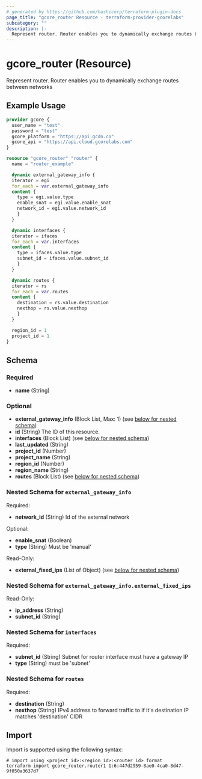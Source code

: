 ```yaml
---
# generated by https://github.com/hashicorp/terraform-plugin-docs
page_title: "gcore_router Resource - terraform-provider-gcorelabs"
subcategory: ""
description: |-
  Represent router. Router enables you to dynamically exchange routes between networks
---
```


# gcore_router (Resource)

Represent router. Router enables you to dynamically exchange routes between networks

## Example Usage

```terraform
provider gcore {
  user_name = "test"
  password = "test"
  gcore_platform = "https://api.gcdn.co"
  gcore_api = "https://api.cloud.gcorelabs.com"
}

resource "gcore_router" "router" {
  name = "router_example"

  dynamic external_gateway_info {
  iterator = egi
  for_each = var.external_gateway_info
  content {
    type = egi.value.type
    enable_snat = egi.value.enable_snat
    network_id = egi.value.network_id
    }
  }

  dynamic interfaces {
  iterator = ifaces
  for_each = var.interfaces
  content {
    type = ifaces.value.type
    subnet_id = ifaces.value.subnet_id
    }
  }

  dynamic routes {
  iterator = rs
  for_each = var.routes
  content {
    destination = rs.value.destination
    nexthop = rs.value.nexthop
    }
  }

  region_id = 1
  project_id = 1
}
```

<!-- schema generated by tfplugindocs -->
## Schema

### Required

- **name** (String)

### Optional

- **external_gateway_info** (Block List, Max: 1) (see [below for nested schema](#nestedblock--external_gateway_info))
- **id** (String) The ID of this resource.
- **interfaces** (Block List) (see [below for nested schema](#nestedblock--interfaces))
- **last_updated** (String)
- **project_id** (Number)
- **project_name** (String)
- **region_id** (Number)
- **region_name** (String)
- **routes** (Block List) (see [below for nested schema](#nestedblock--routes))

<a id="nestedblock--external_gateway_info"></a>
### Nested Schema for `external_gateway_info`

Required:

- **network_id** (String) Id of the external network

Optional:

- **enable_snat** (Boolean)
- **type** (String) Must be 'manual'

Read-Only:

- **external_fixed_ips** (List of Object) (see [below for nested schema](#nestedatt--external_gateway_info--external_fixed_ips))

<a id="nestedatt--external_gateway_info--external_fixed_ips"></a>
### Nested Schema for `external_gateway_info.external_fixed_ips`

Read-Only:

- **ip_address** (String)
- **subnet_id** (String)



<a id="nestedblock--interfaces"></a>
### Nested Schema for `interfaces`

Required:

- **subnet_id** (String) Subnet for router interface must have a gateway IP
- **type** (String) must be 'subnet'


<a id="nestedblock--routes"></a>
### Nested Schema for `routes`

Required:

- **destination** (String)
- **nexthop** (String) IPv4 address to forward traffic to if it's destination IP matches 'destination' CIDR

## Import

Import is supported using the following syntax:

```shell
# import using <project_id>:<region_id>:<router_id> format
terraform import gcore_router.router1 1:6:447d2959-8ae0-4ca0-8d47-9f050a3637d7
```
